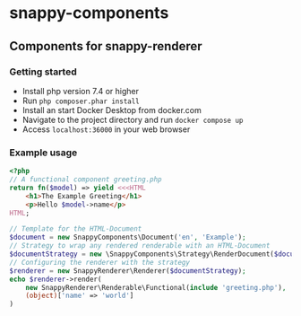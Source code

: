 # snappy-components

## Components for snappy-renderer

### Getting started

 - Install php version 7.4 or higher
 - Run `php composer.phar install`
 - Install an start Docker Desktop from docker.com
 - Navigate to the project directory and run `docker compose up`
 - Access `localhost:36000` in your web browser


### Example usage

```php
<?php
// A functional component greeting.php
return fn($model) => yield <<<HTML
    <h1>The Example Greeting</h1>
    <p>Hello $model->name</p>
HTML;
```

```php
// Template for the HTML-Document
$document = new SnappyComponents\Document('en', 'Example');
// Strategy to wrap any rendered renderable with an HTML-Document
$documentStrategy = new \SnappyComponents\Strategy\RenderDocument($document);
// Configuring the renderer with the strategy
$renderer = new SnappyRenderer\Renderer($documentStrategy);
echo $renderer->render(
    new SnappyRenderer\Renderable\Functional(include 'greeting.php'),
    (object)['name' => 'world']
)
```
